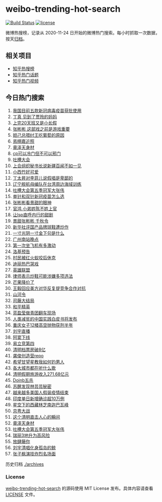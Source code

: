 # weibo-trending-hot-search

[![Build Status](https://github.com/justjavac/weibo-trending-hot-search/workflows/ci/badge.svg?branch=master)](https://github.com/justjavac/weibo-trending-hot-search/actions)
[![license](https://img.shields.io/github/license/justjavac/weibo-trending-hot-search)](https://github.com/justjavac/weibo-trending-hot-search/blob/master/LICENSE)

微博热搜榜，记录从 2020-11-24 日开始的微博热门搜索。每小时抓取一次数据，按天[归档](./archives)。

## 相关项目

- [知乎热搜榜](https://github.com/justjavac/zhihu-trending-top-search)
- [知乎热门话题](https://github.com/justjavac/zhihu-trending-hot-questions)
- [知乎热门视频](https://github.com/justjavac/zhihu-trending-hot-video)

## 今日热门搜索

<!-- BEGIN -->
<!-- 最后更新时间 Tue Apr 06 2021 02:14:36 GMT+0800 (China Standard Time) -->
1. [我国目前五款新冠病毒疫苗获批使用](https://s.weibo.com//weibo?q=%23%E6%88%91%E5%9B%BD%E7%9B%AE%E5%89%8D%E4%BA%94%E6%AC%BE%E6%96%B0%E5%86%A0%E7%97%85%E6%AF%92%E7%96%AB%E8%8B%97%E8%8E%B7%E6%89%B9%E4%BD%BF%E7%94%A8%23&Refer=new_time)
1. [丁真 见到了贾玲的妈妈](https://s.weibo.com//weibo?q=%E4%B8%81%E7%9C%9F%20%E8%A7%81%E5%88%B0%E4%BA%86%E8%B4%BE%E7%8E%B2%E7%9A%84%E5%A6%88%E5%A6%88&Refer=top)
1. [上完20天班又是小长假](https://s.weibo.com//weibo?q=%23%E4%B8%8A%E5%AE%8C20%E5%A4%A9%E7%8F%AD%E5%8F%88%E6%98%AF%E5%B0%8F%E9%95%BF%E5%81%87%23&Refer=top)
1. [张彬彬 这部戏之前是游戏重要](https://s.weibo.com//weibo?q=%E5%BC%A0%E5%BD%AC%E5%BD%AC%20%E8%BF%99%E9%83%A8%E6%88%8F%E4%B9%8B%E5%89%8D%E6%98%AF%E6%B8%B8%E6%88%8F%E9%87%8D%E8%A6%81&Refer=top)
1. [妲己总喂纣王吃葡萄的原因](https://s.weibo.com//weibo?q=%23%E5%A6%B2%E5%B7%B1%E6%80%BB%E5%96%82%E7%BA%A3%E7%8E%8B%E5%90%83%E8%91%A1%E8%90%84%E7%9A%84%E5%8E%9F%E5%9B%A0%23&Refer=top)
1. [焉栩嘉近照](https://s.weibo.com//weibo?q=%23%E7%84%89%E6%A0%A9%E5%98%89%E8%BF%91%E7%85%A7%23&Refer=top)
1. [章泽天身材](https://s.weibo.com//weibo?q=%E7%AB%A0%E6%B3%BD%E5%A4%A9%E8%BA%AB%E6%9D%90&Refer=top)
1. [cp可以冷门但不可以邪门](https://s.weibo.com//weibo?q=%23cp%E5%8F%AF%E4%BB%A5%E5%86%B7%E9%97%A8%E4%BD%86%E4%B8%8D%E5%8F%AF%E4%BB%A5%E9%82%AA%E9%97%A8%23&Refer=top)
1. [吐槽大会](https://s.weibo.com//weibo?q=%E5%90%90%E6%A7%BD%E5%A4%A7%E4%BC%9A&Refer=top)
1. [上合组织秘书长说新疆百闻不如一见](https://s.weibo.com//weibo?q=%23%E4%B8%8A%E5%90%88%E7%BB%84%E7%BB%87%E7%A7%98%E4%B9%A6%E9%95%BF%E8%AF%B4%E6%96%B0%E7%96%86%E7%99%BE%E9%97%BB%E4%B8%8D%E5%A6%82%E4%B8%80%E8%A7%81%23&Refer=top)
1. [小西竹好可爱](https://s.weibo.com//weibo?q=%23%E5%B0%8F%E8%A5%BF%E7%AB%B9%E5%A5%BD%E5%8F%AF%E7%88%B1%23&Refer=top)
1. [丁太昇对李菲儿说假唱是卑鄙的](https://s.weibo.com//weibo?q=%23%E4%B8%81%E5%A4%AA%E6%98%87%E5%AF%B9%E6%9D%8E%E8%8F%B2%E5%84%BF%E8%AF%B4%E5%81%87%E5%94%B1%E6%98%AF%E5%8D%91%E9%84%99%E7%9A%84%23&Refer=top)
1. [辽宁舰航母编队在台湾周边海域训练](https://s.weibo.com//weibo?q=%23%E8%BE%BD%E5%AE%81%E8%88%B0%E8%88%AA%E6%AF%8D%E7%BC%96%E9%98%9F%E5%9C%A8%E5%8F%B0%E6%B9%BE%E5%91%A8%E8%BE%B9%E6%B5%B7%E5%9F%9F%E8%AE%AD%E7%BB%83%23&Refer=top)
1. [吐槽大会第五季冠军大张伟](https://s.weibo.com//weibo?q=%E5%90%90%E6%A7%BD%E5%A4%A7%E4%BC%9A%E7%AC%AC%E4%BA%94%E5%AD%A3%E5%86%A0%E5%86%9B%E5%A4%A7%E5%BC%A0%E4%BC%9F&Refer=top)
1. [单针和双针新冠疫苗怎么选](https://s.weibo.com//weibo?q=%23%E5%8D%95%E9%92%88%E5%92%8C%E5%8F%8C%E9%92%88%E6%96%B0%E5%86%A0%E7%96%AB%E8%8B%97%E6%80%8E%E4%B9%88%E9%80%89%23&Refer=top)
1. [张彬彬看景甜的眼神](https://s.weibo.com//weibo?q=%23%E5%BC%A0%E5%BD%AC%E5%BD%AC%E7%9C%8B%E6%99%AF%E7%94%9C%E7%9A%84%E7%9C%BC%E7%A5%9E%23&Refer=top)
1. [官鸿 小弟姓陈不姓上官](https://s.weibo.com//weibo?q=%E5%AE%98%E9%B8%BF%20%E5%B0%8F%E5%BC%9F%E5%A7%93%E9%99%88%E4%B8%8D%E5%A7%93%E4%B8%8A%E5%AE%98&Refer=top)
1. [让lsp直呼内行的甜剧](https://s.weibo.com//weibo?q=%23%E8%AE%A9lsp%E7%9B%B4%E5%91%BC%E5%86%85%E8%A1%8C%E7%9A%84%E7%94%9C%E5%89%A7%23&Refer=top)
1. [景甜张彬彬 千秋令](https://s.weibo.com//weibo?q=%E6%99%AF%E7%94%9C%E5%BC%A0%E5%BD%AC%E5%BD%AC%20%E5%8D%83%E7%A7%8B%E4%BB%A4&Refer=top)
1. [新华社评国产品牌球鞋遭炒作](https://s.weibo.com//weibo?q=%23%E6%96%B0%E5%8D%8E%E7%A4%BE%E8%AF%84%E5%9B%BD%E4%BA%A7%E5%93%81%E7%89%8C%E7%90%83%E9%9E%8B%E9%81%AD%E7%82%92%E4%BD%9C%23&Refer=top)
1. [一寸光阴一寸金下句是什么](https://s.weibo.com//weibo?q=%23%E4%B8%80%E5%AF%B8%E5%85%89%E9%98%B4%E4%B8%80%E5%AF%B8%E9%87%91%E4%B8%8B%E5%8F%A5%E6%98%AF%E4%BB%80%E4%B9%88%23&Refer=top)
1. [广州南站晚点](https://s.weibo.com//weibo?q=%23%E5%B9%BF%E5%B7%9E%E5%8D%97%E7%AB%99%E6%99%9A%E7%82%B9%23&Refer=top)
1. [第一次坐飞机有多激动](https://s.weibo.com//weibo?q=%23%E7%AC%AC%E4%B8%80%E6%AC%A1%E5%9D%90%E9%A3%9E%E6%9C%BA%E6%9C%89%E5%A4%9A%E6%BF%80%E5%8A%A8%23&Refer=top)
1. [洛基预告](https://s.weibo.com//weibo?q=%23%E6%B4%9B%E5%9F%BA%E9%A2%84%E5%91%8A%23&Refer=top)
1. [村民被红火蚁咬后休克](https://s.weibo.com//weibo?q=%23%E6%9D%91%E6%B0%91%E8%A2%AB%E7%BA%A2%E7%81%AB%E8%9A%81%E5%92%AC%E5%90%8E%E4%BC%91%E5%85%8B%23&Refer=top)
1. [迪丽热巴哭戏](https://s.weibo.com//weibo?q=%23%E8%BF%AA%E4%B8%BD%E7%83%AD%E5%B7%B4%E5%93%AD%E6%88%8F%23&Refer=top)
1. [英雄联盟](https://s.weibo.com//weibo?q=%E8%8B%B1%E9%9B%84%E8%81%94%E7%9B%9F&Refer=top)
1. [律师表示炒鞋可能涉嫌多项违法](https://s.weibo.com//weibo?q=%23%E5%BE%8B%E5%B8%88%E8%A1%A8%E7%A4%BA%E7%82%92%E9%9E%8B%E5%8F%AF%E8%83%BD%E6%B6%89%E5%AB%8C%E5%A4%9A%E9%A1%B9%E8%BF%9D%E6%B3%95%23&Refer=top)
1. [芒果降价了](https://s.weibo.com//weibo?q=%23%E8%8A%92%E6%9E%9C%E9%99%8D%E4%BB%B7%E4%BA%86%23&Refer=top)
1. [王毅回应美方对华反复提竞争合作对抗](https://s.weibo.com//weibo?q=%23%E7%8E%8B%E6%AF%85%E5%9B%9E%E5%BA%94%E7%BE%8E%E6%96%B9%E5%AF%B9%E5%8D%8E%E5%8F%8D%E5%A4%8D%E6%8F%90%E7%AB%9E%E4%BA%89%E5%90%88%E4%BD%9C%E5%AF%B9%E6%8A%97%23&Refer=top)
1. [山河令](https://s.weibo.com//weibo?q=%E5%B1%B1%E6%B2%B3%E4%BB%A4&Refer=top)
1. [司藤大结局](https://s.weibo.com//weibo?q=%E5%8F%B8%E8%97%A4%E5%A4%A7%E7%BB%93%E5%B1%80&Refer=top)
1. [和平精英](https://s.weibo.com//weibo?q=%E5%92%8C%E5%B9%B3%E7%B2%BE%E8%8B%B1&Refer=top)
1. [蓝盈莹做青团翻车现场](https://s.weibo.com//weibo?q=%23%E8%93%9D%E7%9B%88%E8%8E%B9%E5%81%9A%E9%9D%92%E5%9B%A2%E7%BF%BB%E8%BD%A6%E7%8E%B0%E5%9C%BA%23&Refer=top)
1. [人类减贫的中国实践白皮书将发布](https://s.weibo.com//weibo?q=%23%E4%BA%BA%E7%B1%BB%E5%87%8F%E8%B4%AB%E7%9A%84%E4%B8%AD%E5%9B%BD%E5%AE%9E%E8%B7%B5%E7%99%BD%E7%9A%AE%E4%B9%A6%E5%B0%86%E5%8F%91%E5%B8%83%23&Refer=top)
1. [重庆女子12楼高空抛物获刑半年](https://s.weibo.com//weibo?q=%23%E9%87%8D%E5%BA%86%E5%A5%B3%E5%AD%9012%E6%A5%BC%E9%AB%98%E7%A9%BA%E6%8A%9B%E7%89%A9%E8%8E%B7%E5%88%91%E5%8D%8A%E5%B9%B4%23&Refer=top)
1. [刘宇直播](https://s.weibo.com//weibo?q=%23%E5%88%98%E5%AE%87%E7%9B%B4%E6%92%AD%23&Refer=top)
1. [阿窦下线](https://s.weibo.com//weibo?q=%23%E9%98%BF%E7%AA%A6%E4%B8%8B%E7%BA%BF%23&Refer=top)
1. [易立竞第四](https://s.weibo.com//weibo?q=%E6%98%93%E7%AB%8B%E7%AB%9E%E7%AC%AC%E5%9B%9B&Refer=top)
1. [清明档票房破8亿](https://s.weibo.com//weibo?q=%23%E6%B8%85%E6%98%8E%E6%A1%A3%E7%A5%A8%E6%88%BF%E7%A0%B48%E4%BA%BF%23&Refer=top)
1. [龚俊创造营repo](https://s.weibo.com//weibo?q=%23%E9%BE%9A%E4%BF%8A%E5%88%9B%E9%80%A0%E8%90%A5repo%23&Refer=top)
1. [希望甘望星教我如何钓男人](https://s.weibo.com//weibo?q=%23%E5%B8%8C%E6%9C%9B%E7%94%98%E6%9C%9B%E6%98%9F%E6%95%99%E6%88%91%E5%A6%82%E4%BD%95%E9%92%93%E7%94%B7%E4%BA%BA%23&Refer=top)
1. [各大城市都在听什么歌](https://s.weibo.com//weibo?q=%23%E5%90%84%E5%A4%A7%E5%9F%8E%E5%B8%82%E9%83%BD%E5%9C%A8%E5%90%AC%E4%BB%80%E4%B9%88%E6%AD%8C%23&Refer=top)
1. [清明假期旅游收入271.68亿元](https://s.weibo.com//weibo?q=%23%E6%B8%85%E6%98%8E%E5%81%87%E6%9C%9F%E6%97%85%E6%B8%B8%E6%94%B6%E5%85%A5271.68%E4%BA%BF%E5%85%83%23&Refer=top)
1. [Doinb五杀](https://s.weibo.com//weibo?q=Doinb%E4%BA%94%E6%9D%80&Refer=top)
1. [苏醒发现林芸芸秘密](https://s.weibo.com//weibo?q=%23%E8%8B%8F%E9%86%92%E5%8F%91%E7%8E%B0%E6%9E%97%E8%8A%B8%E8%8A%B8%E7%A7%98%E5%AF%86%23&Refer=top)
1. [越来越多美国人假装疫情结束](https://s.weibo.com//weibo?q=%23%E8%B6%8A%E6%9D%A5%E8%B6%8A%E5%A4%9A%E7%BE%8E%E5%9B%BD%E4%BA%BA%E5%81%87%E8%A3%85%E7%96%AB%E6%83%85%E7%BB%93%E6%9D%9F%23&Refer=top)
1. [印度单日新增确诊超10万例](https://s.weibo.com//weibo?q=%23%E5%8D%B0%E5%BA%A6%E5%8D%95%E6%97%A5%E6%96%B0%E5%A2%9E%E7%A1%AE%E8%AF%8A%E8%B6%8510%E4%B8%87%E4%BE%8B%23&Refer=top)
1. [星空下的西藏林芝南迦巴瓦峰](https://s.weibo.com//weibo?q=%23%E6%98%9F%E7%A9%BA%E4%B8%8B%E7%9A%84%E8%A5%BF%E8%97%8F%E6%9E%97%E8%8A%9D%E5%8D%97%E8%BF%A6%E5%B7%B4%E7%93%A6%E5%B3%B0%23&Refer=top)
1. [京粤大战](https://s.weibo.com//weibo?q=%23%E4%BA%AC%E7%B2%A4%E5%A4%A7%E6%88%98%23&Refer=top)
1. [这个清明直击人心的瞬间](https://s.weibo.com//weibo?q=%23%E8%BF%99%E4%B8%AA%E6%B8%85%E6%98%8E%E7%9B%B4%E5%87%BB%E4%BA%BA%E5%BF%83%E7%9A%84%E7%9E%AC%E9%97%B4%23&Refer=new_time)
1. [章泽天身材](https://s.weibo.com//weibo?q=%23%E7%AB%A0%E6%B3%BD%E5%A4%A9%E8%BA%AB%E6%9D%90%23&Refer=top)
1. [吐槽大会第五季冠军大张伟](https://s.weibo.com//weibo?q=%23%E5%90%90%E6%A7%BD%E5%A4%A7%E4%BC%9A%E7%AC%AC%E4%BA%94%E5%AD%A3%E5%86%A0%E5%86%9B%E5%A4%A7%E5%BC%A0%E4%BC%9F%23&Refer=top)
1. [瑞丽3地升为高风险](https://s.weibo.com//weibo?q=%23%E7%91%9E%E4%B8%BD3%E5%9C%B0%E5%8D%87%E4%B8%BA%E9%AB%98%E9%A3%8E%E9%99%A9%23&Refer=top)
1. [放肆藤你](https://s.weibo.com//weibo?q=%E6%94%BE%E8%82%86%E8%97%A4%E4%BD%A0&Refer=top)
1. [刘宇清唱化身孤岛的鲸](https://s.weibo.com//weibo?q=%23%E5%88%98%E5%AE%87%E6%B8%85%E5%94%B1%E5%8C%96%E8%BA%AB%E5%AD%A4%E5%B2%9B%E7%9A%84%E9%B2%B8%23&Refer=top)
1. [张子枫演技炸烈名场面](https://s.weibo.com//weibo?q=%23%E5%BC%A0%E5%AD%90%E6%9E%AB%E6%BC%94%E6%8A%80%E7%82%B8%E7%83%88%E5%90%8D%E5%9C%BA%E9%9D%A2%23&Refer=top)
<!-- END -->

历史归档 [./archives](./archives)

### License

[weibo-trending-hot-search](https://github.com/justjavac/weibo-trending-hot-search) 的源码使用 MIT License 发布。具体内容请查看 [LICENSE](./LICENSE) 文件。
